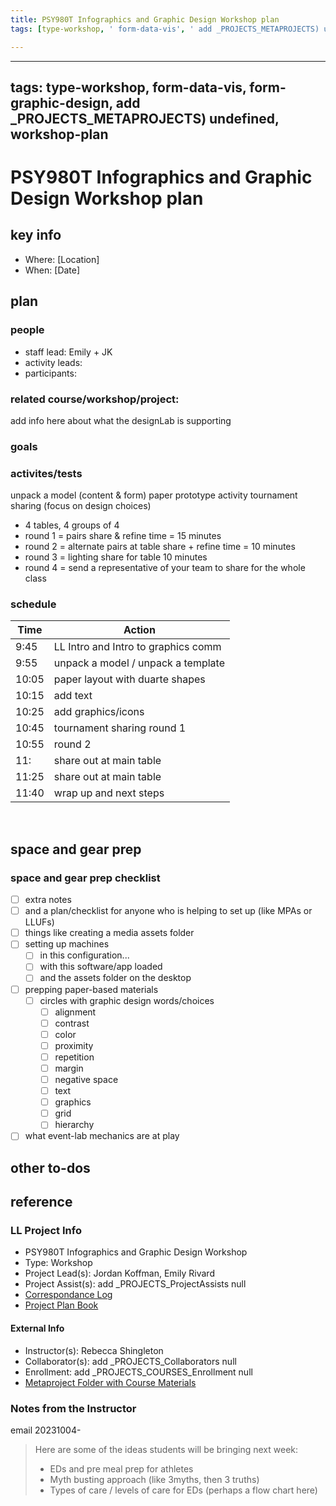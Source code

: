 ```yaml
---
title: PSY980T Infographics and Graphic Design Workshop plan
tags: [type-workshop, ' form-data-vis', ' add _PROJECTS_METAPROJECTS) undefined', ' workshop-plan', ' form-graphic-design', ' PSY980T']

---
```


---
tags: type-workshop, form-data-vis, form-graphic-design, add _PROJECTS_METAPROJECTS) undefined, workshop-plan
---


# PSY980T Infographics and Graphic Design Workshop plan

## key info
- Where: [Location]
- When: [Date]

## plan

### people
* staff lead: Emily + JK
* activity leads:
* participants:
### related course/workshop/project:
add info here about what the designLab is supporting
### goals
### activites/tests
unpack a model (content & form)
paper prototype activity
tournament sharing (focus on design choices)
* 4 tables, 4 groups of 4
* round 1 = pairs share & refine time = 15 minutes 
* round 2 = alternate pairs at table share + refine time = 10 minutes
* round 3 = lighting share for table 10 minutes
* round 4 = send a representative of your team to share for the whole class
### schedule

| Time | Action |  
| -------- | -------- | 
| 9:45     |  LL Intro and Intro to graphics comm    | 
| 9:55     |  unpack a model / unpack a template   | 
| 10:05    | paper layout with duarte shapes    | 
| 10:15     |  add text    |  
| 10:25     |  add graphics/icons    |  
| 10:45     |  tournament sharing round 1    |  
| 10:55     |  round 2   |  
| 11:    |  share out at main table   |  
| 11:25     |  share out at main table   |  
| 11:40     |  wrap up and next steps    |  
 
## space and gear prep

### space and gear prep checklist
- [ ] extra notes
- [ ] and a plan/checklist for anyone who is helping to set up (like MPAs or LLUFs)
- [ ] things like creating a media assets folder
- [ ] setting up machines 
    - [ ] in this configuration...
    - [ ] with this software/app loaded
    - [ ] and the assets folder on the desktop
- [ ] prepping paper-based materials
    - [ ] circles with graphic design words/choices
        - [ ] alignment
        - [ ] contrast
        - [ ] color
        - [ ] proximity
        - [ ] repetition
        - [ ] margin
        - [ ] negative space
        - [ ] text
        - [ ] graphics
        - [ ] grid
        - [ ] hierarchy
- [ ] what event-lab mechanics are at play 

## other to-dos

## reference
### LL Project Info
* PSY980T Infographics and Graphic Design Workshop
* Type: Workshop
* Project Lead(s): Jordan Koffman, Emily Rivard
* Project Assist(s): add _PROJECTS_ProjectAssists null
* [Correspondance Log](https://drive.google.com/drive/folders/1lj5Dyp71BgKdBSnphOgic5_O9yvcwVyA?usp=drive_link)
* [Project Plan Book](https://hackmd.io/@ll-23-24/Sy4X5xrCh)
#### External Info
* Instructor(s): Rebecca Shingleton
* Collaborator(s): add _PROJECTS_Collaborators null
* Enrollment: add _PROJECTS_COURSES_Enrollment null
* [Metaproject Folder with Course Materials](https://drive.google.com/drive/folders/1Ve9kfAF8xgEyKMH5cXmZW3T5P6c0MVTL)
### Notes from the Instructor
email 20231004-
> Here are some of the ideas students will be bringing next week:
> * EDs and pre meal prep for athletes
> * Myth busting approach (like 3myths, then 3 truths)
> * Types of care / levels of care for EDs (perhaps a flow chart here)


